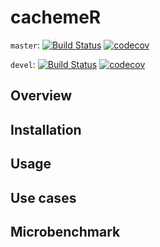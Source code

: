 # cachemeR

`master`: 
[![Build Status](https://travis-ci.org/Tazovsky/cachemeR.svg?branch=master)](https://travis-ci.org/Tazovsky/cachemeR)
[![codecov](https://codecov.io/gh/Tazovsky/cachemeR/branch/master/graph/badge.svg)](https://codecov.io/gh/Tazovsky/cachemeR)


`devel`: 
[![Build Status](https://travis-ci.org/Tazovsky/cachemeR.svg?branch=devel)](https://travis-ci.org/Tazovsky/cachemeR)
[![codecov](https://codecov.io/gh/Tazovsky/cachemeR/branch/devel/graph/badge.svg)](https://codecov.io/gh/Tazovsky/cachemeR)

## Overview

## Installation

## Usage

## Use cases

## Microbenchmark
